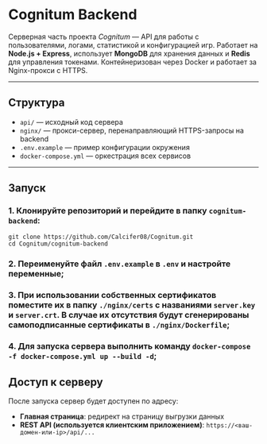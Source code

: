 # Cognitum Backend

Серверная часть проекта _Cognitum_ — API для работы с пользователями, логами, статистикой и конфигурацией игр. Работает на **Node.js + Express**, использует **MongoDB** для хранения данных и **Redis** для управления токенами. Контейнеризован через Docker и работает за Nginx-прокси с HTTPS.

---

## Структура

- `api/` — исходный код сервера
- `nginx/` — прокси-сервер, перенаправляющий HTTPS-запросы на backend
- `.env.example` — пример конфигурации окружения
- `docker-compose.yml` — оркестрация всех сервисов

---

## Запуск

### 1. Клонируйте репозиторий и перейдите в папку `cognitum-backend`:

```
git clone https://github.com/Calcifer08/Cognitum.git
cd Cognitum/cognitum-backend
```

### 2. Переименуйте файл `.env.example` в `.env` и настройте переменные;

### 3. При использовании собственных сертификатов поместите их в папку `./nginx/certs` с названиями `server.key` и `server.crt`. В случае их отсутствия будут сгенерированы самоподписанные сертификаты в `./nginx/Dockerfile`;

### 4. Для запуска сервера выполнить команду `docker-compose -f docker-compose.yml up --build -d`;

## Доступ к серверу

После запуска сервер будет доступен по адресу:

- **Главная страница**: редирект на страницу выгрузки данных
- **REST API (используется клиентским приложением)**: `https://<ваш-домен-или-ip>/api/...`
